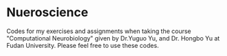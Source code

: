 # Nueroscience
Codes for my exercises and assignments when taking the course "Computational Neurobiology" given by Dr.Yuguo Yu, and Dr. Hongbo Yu at Fudan University.
Please feel free to use these codes.
